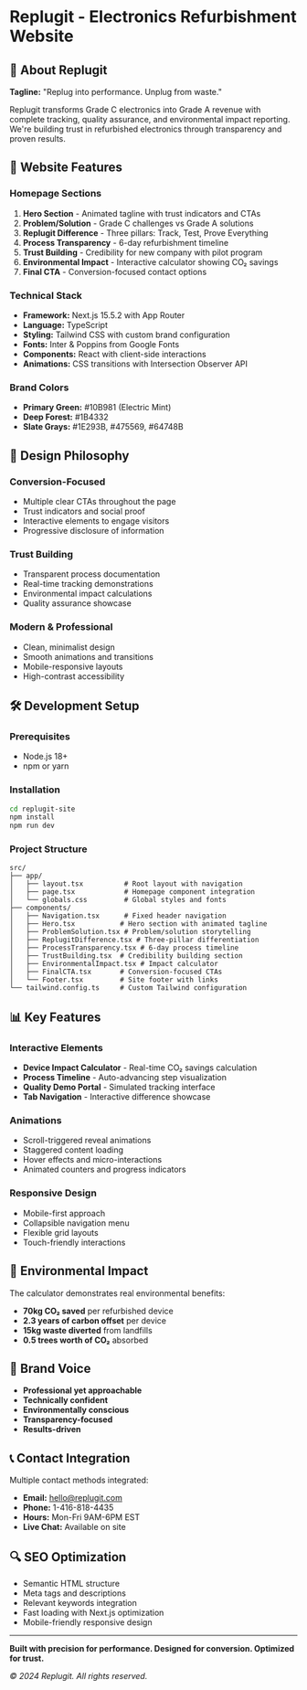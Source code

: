 # Replugit - Electronics Refurbishment Website

## 🔌 About Replugit

**Tagline:** "Replug into performance. Unplug from waste."

Replugit transforms Grade C electronics into Grade A revenue with complete tracking, quality assurance, and environmental impact reporting. We're building trust in refurbished electronics through transparency and proven results.

## 🚀 Website Features

### Homepage Sections

1. **Hero Section** - Animated tagline with trust indicators and CTAs
2. **Problem/Solution** - Grade C challenges vs Grade A solutions
3. **Replugit Difference** - Three pillars: Track, Test, Prove Everything
4. **Process Transparency** - 6-day refurbishment timeline
5. **Trust Building** - Credibility for new company with pilot program
6. **Environmental Impact** - Interactive calculator showing CO₂ savings
7. **Final CTA** - Conversion-focused contact options

### Technical Stack

- **Framework:** Next.js 15.5.2 with App Router
- **Language:** TypeScript
- **Styling:** Tailwind CSS with custom brand configuration
- **Fonts:** Inter & Poppins from Google Fonts
- **Components:** React with client-side interactions
- **Animations:** CSS transitions with Intersection Observer API

### Brand Colors

- **Primary Green:** #10B981 (Electric Mint)
- **Deep Forest:** #1B4332
- **Slate Grays:** #1E293B, #475569, #64748B

## 🎯 Design Philosophy

### Conversion-Focused

- Multiple clear CTAs throughout the page
- Trust indicators and social proof
- Interactive elements to engage visitors
- Progressive disclosure of information

### Trust Building

- Transparent process documentation
- Real-time tracking demonstrations
- Environmental impact calculations
- Quality assurance showcase

### Modern & Professional

- Clean, minimalist design
- Smooth animations and transitions
- Mobile-responsive layouts
- High-contrast accessibility

## 🛠️ Development Setup

### Prerequisites

- Node.js 18+
- npm or yarn

### Installation

```bash
cd replugit-site
npm install
npm run dev
```

### Project Structure

```
src/
├── app/
│   ├── layout.tsx          # Root layout with navigation
│   ├── page.tsx            # Homepage component integration
│   └── globals.css         # Global styles and fonts
├── components/
│   ├── Navigation.tsx      # Fixed header navigation
│   ├── Hero.tsx           # Hero section with animated tagline
│   ├── ProblemSolution.tsx # Problem/solution storytelling
│   ├── ReplugitDifference.tsx # Three-pillar differentiation
│   ├── ProcessTransparency.tsx # 6-day process timeline
│   ├── TrustBuilding.tsx  # Credibility building section
│   ├── EnvironmentalImpact.tsx # Impact calculator
│   ├── FinalCTA.tsx       # Conversion-focused CTAs
│   └── Footer.tsx         # Site footer with links
└── tailwind.config.ts     # Custom Tailwind configuration
```

## 📊 Key Features

### Interactive Elements

- **Device Impact Calculator** - Real-time CO₂ savings calculation
- **Process Timeline** - Auto-advancing step visualization
- **Quality Demo Portal** - Simulated tracking interface
- **Tab Navigation** - Interactive difference showcase

### Animations

- Scroll-triggered reveal animations
- Staggered content loading
- Hover effects and micro-interactions
- Animated counters and progress indicators

### Responsive Design

- Mobile-first approach
- Collapsible navigation menu
- Flexible grid layouts
- Touch-friendly interactions

## 🌱 Environmental Impact

The calculator demonstrates real environmental benefits:

- **70kg CO₂ saved** per refurbished device
- **2.3 years of carbon offset** per device
- **15kg waste diverted** from landfills
- **0.5 trees worth of CO₂** absorbed

## 🎨 Brand Voice

- **Professional yet approachable**
- **Technically confident**
- **Environmentally conscious**
- **Transparency-focused**
- **Results-driven**

## 📞 Contact Integration

Multiple contact methods integrated:

- **Email:** hello@replugit.com
- **Phone:** 1-416-818-4435
- **Hours:** Mon-Fri 9AM-6PM EST
- **Live Chat:** Available on site

## 🔍 SEO Optimization

- Semantic HTML structure
- Meta tags and descriptions
- Relevant keywords integration
- Fast loading with Next.js optimization
- Mobile-friendly responsive design

---

**Built with precision for performance. Designed for conversion. Optimized for trust.**

_© 2024 Replugit. All rights reserved._
